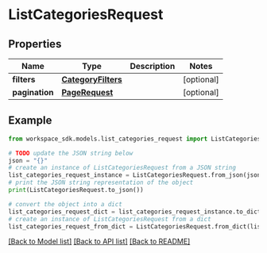 # ListCategoriesRequest


## Properties

Name | Type | Description | Notes
------------ | ------------- | ------------- | -------------
**filters** | [**CategoryFilters**](CategoryFilters.md) |  | [optional] 
**pagination** | [**PageRequest**](PageRequest.md) |  | [optional] 

## Example

```python
from workspace_sdk.models.list_categories_request import ListCategoriesRequest

# TODO update the JSON string below
json = "{}"
# create an instance of ListCategoriesRequest from a JSON string
list_categories_request_instance = ListCategoriesRequest.from_json(json)
# print the JSON string representation of the object
print(ListCategoriesRequest.to_json())

# convert the object into a dict
list_categories_request_dict = list_categories_request_instance.to_dict()
# create an instance of ListCategoriesRequest from a dict
list_categories_request_from_dict = ListCategoriesRequest.from_dict(list_categories_request_dict)
```
[[Back to Model list]](../README.md#documentation-for-models) [[Back to API list]](../README.md#documentation-for-api-endpoints) [[Back to README]](../README.md)



